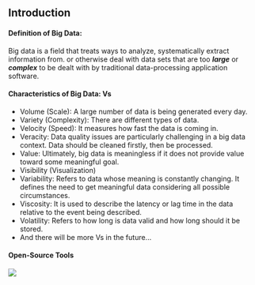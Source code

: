 ## **Introduction**
#### **Definition of Big Data:**  
Big data is a field that treats ways to analyze, systematically extract information from. or otherwise deal with data sets that are too ***large*** or ***complex*** to be dealt with by traditional data-processing application software.
#### **Characteristics of Big Data: Vs**  
* Volume (Scale):  A large number of data is being generated every day.
* Variety (Complexity): There are different types of data.
* Velocity (Speed): It measures how fast the data is coming in.
* Veracity: Data quality issues are particularly challenging in a big data context. Data should be cleaned firstly, then be processed.
* Value: Ultimately, big data is meaningless if it does not provide value toward some meaningful goal.
* Visibility (Visualization)
* Variability: Refers to data whose meaning is constantly changing. It defines the need to get meaningful data considering all possible circumstances.
* Viscosity: It is used to describe the latency or lag time in the data relative to the event being described.
* Volatility: Refers to how long is data valid and how long should it be stored.
* And there will be more Vs in the future...

#### **Open-Source Tools**
![](/Users/chenpinheng/Documents/GitHub/COMP9313-Big-Data-Management-Notes/img1/open-source-tools.png)
 
